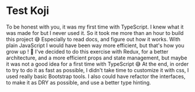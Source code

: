 # Test Koji

To be honest with you, it was my first time with TypeScript. I knew what it was made for but I never used it.
So it took me more than an hour to build this project :sweat_smile:
Especially to read docs, and figure out how it works.
With plain JavaScript I would have been way more efficient, but that's how you grow up ! :muscle:
I've decided to do this exercise with Redux, for a better architecture, and a more efficient props and state management,
but maybe it was not a good idea for a first time with TypeScript :sweat_smile:
At the end, in order to try to do it as fast as possible, I didn't take time to customize it with css, I used really
basic Bootstrap tools.
I also could have refactor the interfaces, to make it as DRY as possible, and use a better type hinting.
